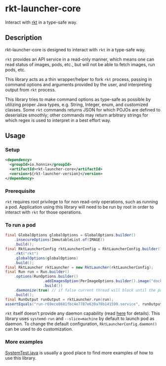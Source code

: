 # rkt-launcher-core

Interact with [rkt] in a type-safe way.

## Description

rkt-launcher-core is designed to interact with `rkt` in a type-safe
way.

`rkt` provides an API service in a read-only manner, which means one can
read status of images, pods, etc., but will not be able to fetch images,
run pods, etc.

This library acts as a thin wrapper/helper to fork `rkt` process,
passing in command options and arguments provided by the user, and
interpreting output from `rkt` process.

This library tries to make command options as type-safe as possible by
utilizing proper Java types, e.g. String, Integer, enum, and customized
classes. Some `rkt` commands returns JSON for which POJOs are 
defined to deserialize smoothly; other commands may return arbitrary 
strings for which regex is used to interpret in a best effort way.

## Usage

### Setup

```xml
<dependency>
  <groupId>io.honnix</groupId>
  <artifactId>rkt-launcher-core</artifactId>
  <version>${rkt-launcher-version}</version>
</dependency>
```

### Prerequisite

`rkt` requires root privilege to for non read-only operations, such as
running a pod. Application using this library will need to be run by
root in order to interact with `rkt` for those operations.

### To run a pod

```java
final GlobalOptions globalOptions = GlobalOptions.builder()
    .insecureOptions(ImmutableList.of(IMAGE))
    .build();
final RktLauncherConfig rktLauncherConfig = RktLauncherConfig.builder()
    .rkt("rkt")
    .globalOptions(globalOptions)
    .build();
final RktLauncher rktLauncher = new RktLauncher(rktLauncherConfig);
final Run run = Run.builder()
    .options(RunOptions.builder()
                 .addImagesOption(PerImageOptions.builder().image("docker://nginx").build())
                 .build())
    .daemonize(true) // if false current thread will block until the pod finishes
    .build();
final RunOutput runOutput = rktLauncher.run(run);
assertEquals("run-r69ece8681fbc4e7787e639a78b141599.service", runOutput.service());
```

`rkt` itself doesn't provide any daemon capability
(read [here][using-rkt-with-systemd] for details).
This library uses `systemd-run` and `--slice=machine` by default to
launch pod as daemon. To change the default configuration,
`RktLauncherConfig.daemon()` can be used to do customization.

### More examples

[SystemTest.java](src/test/java/io/honnix/rkt/launcher/SystemTest.java)
is usually a good place to find more examples of how to use this library.

[rkt]: https://coreos.com/rkt/
[using-rkt-with-systemd]: https://rocket.readthedocs.io/en/latest/Documentation/using-rkt-with-systemd/
